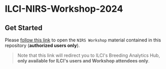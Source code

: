 # ILCI-NIRS-Workshop-2024


## Get Started

Please [follow this link](https://bah.ilci.scienceversa.com/hub/user-redirect/git-pull?repo=https%3A%2F%2Fgithub.com%2Fmarjih29%2FILCI-NIRS-Workshop-2024&urlpath=lab%2Ftree%2FILCI-NIRS-Workshop-2024%2F2024_NIRS_Workshop.ipynb&branch=main) to open the `NIRS Workshop` material contained in this repository (**authorized users only**). 
>Note that this link will redirect you to ILCI's Breeding Analytics Hub, **only available for ILCI's users and Workshop attendees only**.
